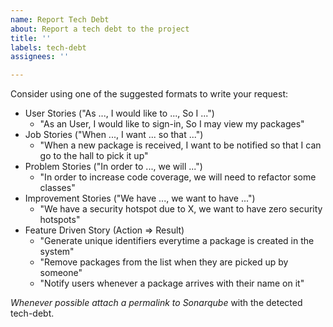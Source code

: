 ```yaml
---
name: Report Tech Debt
about: Report a tech debt to the project
title: ''
labels: tech-debt
assignees: ''

---
```


Consider using one of the suggested formats to write your request:

+ User Stories ("As ..., I would like to ..., So I ...")
  + "As an User, I would like to sign-in, So I may view my packages"
+ Job Stories ("When ..., I want ... so that ...")
  + "When a new package is received, I want to be notified so that I can go to the hall to pick it up"
+ Problem Stories ("In order to ..., we will ...")
  + "In order to increase code coverage, we will need to refactor some classes"
+ Improvement Stories ("We have ..., we want to have ...")
  + "We have a security hotspot due to X, we want to have zero security hotspots"
+ Feature Driven Story (Action => Result)
  + "Generate unique identifiers everytime a package is created in the system"
  + "Remove packages from the list when they are picked up by someone"
  + "Notify users whenever a package arrives with their name on it"
  
*Whenever possible attach a permalink to Sonarqube* with the detected tech-debt.
